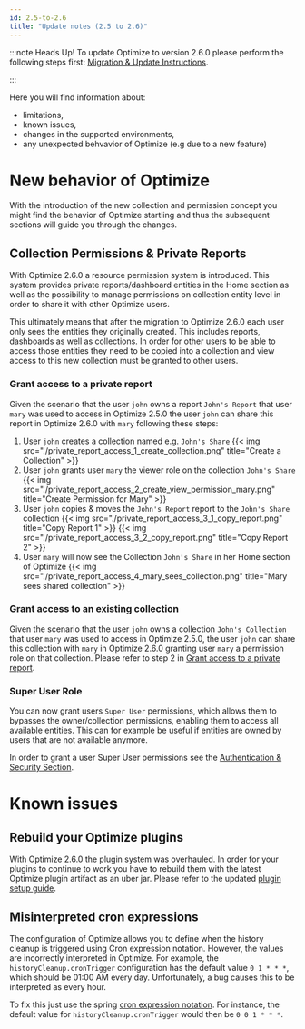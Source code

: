 ```yaml
---
id: 2.5-to-2.6
title: "Update notes (2.5 to 2.6)"
---
```


:::note Heads Up!
To update Optimize to version 2.6.0 please perform the following steps first: [Migration & Update Instructions](./instructions.md).

:::

Here you will find information about:

* limitations, 
* known issues, 
* changes in the supported environments, 
* any unexpected behvavior of Optimize (e.g due to a new feature)

# New behavior of Optimize

With the introduction of the new collection and permission concept you might find the behavior of Optimize startling and thus the subsequent sections will guide you through the changes.

## Collection Permissions & Private Reports

With Optimize 2.6.0 a resource permission system is introduced. This system provides private reports/dashboard entities in the Home section as well as the possibility to manage permissions on collection entity level in order to share it with other Optimize users. 

This ultimately means that after the migration to Optimize 2.6.0 each user only sees the entities they originally created. This includes reports, dashboards as well as collections. In order for other users to be able to access those entities they need to be copied into a collection and view access to this new collection must be granted to other users.

### Grant access to a private report 
Given the scenario that the user `john` owns a report `John's Report` that user `mary` was used to access in Optimize 2.5.0 the 
user `john` can share this report in Optimize 2.6.0 with `mary` following these steps:

1. User `john` creates a collection named e.g. `John's Share`
{{< img src="./private_report_access_1_create_collection.png" title="Create a Collection" >}}
2. User `john` grants user `mary` the viewer role on the collection `John's Share`
{{< img src="./private_report_access_2_create_view_permission_mary.png" title="Create Permission for Mary" >}}
3. User `john` copies & moves the `John's Report` report to the `John's Share` collection
{{< img src="./private_report_access_3_1_copy_report.png" title="Copy Report 1" >}}
{{< img src="./private_report_access_3_2_copy_report.png" title="Copy Report 2" >}}
4. User `mary` will now see the Collection `John's Share` in her Home section of Optimize
{{< img src="./private_report_access_4_mary_sees_collection.png" title="Mary sees shared collection" >}}

### Grant access to an existing collection
Given the scenario that the user `john` owns a collection `John's Collection` that user `mary` was used to access in Optimize 2.5.0, the user `john` can share this collection with `mary` in Optimize 2.6.0 granting user `mary` a permission role on that collection. Please refer to step 2 in [Grant access to a private report](#grant-access-to-a-private-report).

### Super User Role
You can now grant users `Super User` permissions, which allows them to bypasses the owner/collection permissions, enabling them to access all available entities. This can for example be useful if entities are owned by users that are not available anymore.

In order to grant a user Super User permissions see the [Authentication & Security Section](../../setup/configuration/#authentication-and-security).


# Known issues


## Rebuild your Optimize plugins

With Optimize 2.6.0 the plugin system was overhauled. In order for your plugins to continue to work you have to rebuild them with the latest Optimize plugin artifact as an uber jar. Please refer to the updated [plugin setup guide](./../plugins/plugin-system.md/#setup-your-environment).

## Misinterpreted cron expressions

The configuration of Optimize allows you to define when the history cleanup is triggered using Cron expression notation. However, the values are incorrectly interpreted in Optimize. For example, the `historyCleanup.cronTrigger` configuration has the default value `0 1 * * *`, which should be 01:00 AM every day. Unfortunately, a bug causes this to be interpreted as every hour. 

To fix this just use the spring [cron expression notation](https://docs.spring.io/spring/docs/current/javadoc-api/org/springframework/scheduling/support/CronSequenceGenerator.html). For instance, the default value for `historyCleanup.cronTrigger` would then be `0 0 1 * * *`.